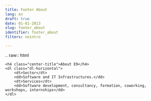 ```yaml
---
title: Footer About
lang: en
draft: true
date: 01-01-2013
slug: footer_about
identifier: footer_about
filters: nointro

---
```


.. raw:: html

    <h4 class="center-title">About E9</h4>
    <dl class="dl-horizontal">
        <dt>Sector</dt>
        <dd>Software and IT Infrastructures.</dd>
        <dt>Services</dt>
        <dd>Software development, consultancy, formation, coworking, workshops, internships</dd>
    </dl>
